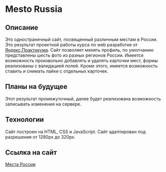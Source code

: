 # Mesto Russia

## Описание
Это одностраничный сайт, посвященный различным местам в России. Это результат проектной работы курса по web разработке от [Яндекс.Практикума](https://praktikum.yandex.ru/).
Сайт позволяет менять профиль, по умолчанию представлены шесть фото из разных регионов России.
Имеется возможность произвольно добавлять и удалять карточки мест, формы реализованы с валидацией полей.
Кроме этого, имеется возможность ставить и снимать лайки с отдельных карточек.

## Планы на будущее
 Этот результат промежуточный, далее будет реализована возможность записывать изменения на сервере.

## Технологии
Сайт построен на HTML, CSS и JavaScript.
Сайт адаптирован под разрешения от 1280px до 320px.


## Ссылка на сайт
[Места России](https://osa-yp.github.io/mesto/)
